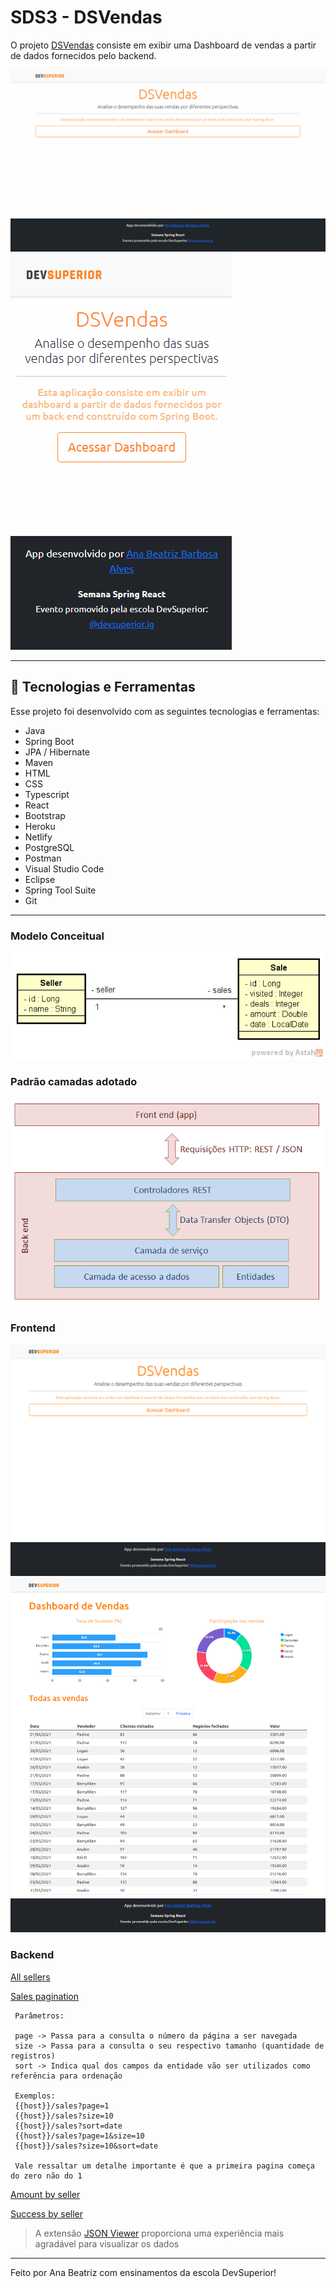 # SDS3 - DSVendas

O projeto [DSVendas](https://sds3-dsvendas-ana.netlify.app/) consiste em exibir uma Dashboard de vendas a partir de dados fornecidos pelo backend.

![Desktop](./.github/desktop.gif)
![Mobile](./.github/mobile.gif)

---

## 🚀 Tecnologias e Ferramentas

Esse projeto foi desenvolvido com as seguintes tecnologias e ferramentas:

- Java
- Spring Boot
- JPA / Hibernate
- Maven
- HTML
- CSS
- Typescript
- React
- Bootstrap
- Heroku
- Netlify
- PostgreSQL
- Postman
- Visual Studio Code
- Eclipse
- Spring Tool Suite
- Git

---

### Modelo Conceitual
![Modelo Conceitual](./.github/sds3-mc.png)

### Padrão camadas adotado
![Modelo Conceitual](./.github/camadas.png)

### Frontend

![Layout Home](./.github/dsvendas-home.png)
![Layout Dashboard](./.github/dsvendas-dashboard.png)

### Backend

[All sellers](https://sds3-anabalves.herokuapp.com/sellers)

[Sales pagination](https://sds3-anabalves.herokuapp.com/sales?page=0&size=20&sort=date,desc)
``` 
 Parâmetros:

 page -> Passa para a consulta o número da página a ser navegada
 size -> Passa para a consulta o seu respectivo tamanho (quantidade de registros)
 sort -> Indica qual dos campos da entidade vão ser utilizados como referência para ordenação 

 Exemplos:
 {{host}}/sales?page=1
 {{host}}/sales?size=10
 {{host}}/sales?sort=date
 {{host}}/sales?page=1&size=10
 {{host}}/sales?size=10&sort=date

 Vale ressaltar um detalhe importante é que a primeira pagina começa do zero não do 1
 ```


[Amount by seller](https://sds3-anabalves.herokuapp.com/sales/amount-by-seller)

[Success by seller](https://sds3-anabalves.herokuapp.com/sales/success-by-seller)

> A extensão [JSON Viewer](https://chrome.google.com/webstore/detail/json-viewer/gbmdgpbipfallnflgajpaliibnhdgobh/related?hl=pt-BR) proporciona uma experiência mais agradável para visualizar os dados


---

Feito por Ana Beatriz com ensinamentos da escola DevSuperior!

